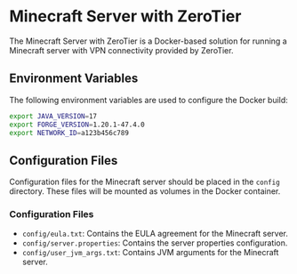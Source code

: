 # Minecraft Server with ZeroTier

The Minecraft Server with ZeroTier is a Docker-based solution for running a Minecraft server with VPN connectivity provided by ZeroTier.

## Environment Variables

The following environment variables are used to configure the Docker build:

```bash
export JAVA_VERSION=17
export FORGE_VERSION=1.20.1-47.4.0
export NETWORK_ID=a123b456c789
```

## Configuration Files

Configuration files for the Minecraft server should be placed in the `config` directory. These files will be mounted as volumes in the Docker container.

### Configuration Files

- `config/eula.txt`: Contains the EULA agreement for the Minecraft server.
- `config/server.properties`: Contains the server properties configuration.
- `config/user_jvm_args.txt`: Contains JVM arguments for the Minecraft server.
